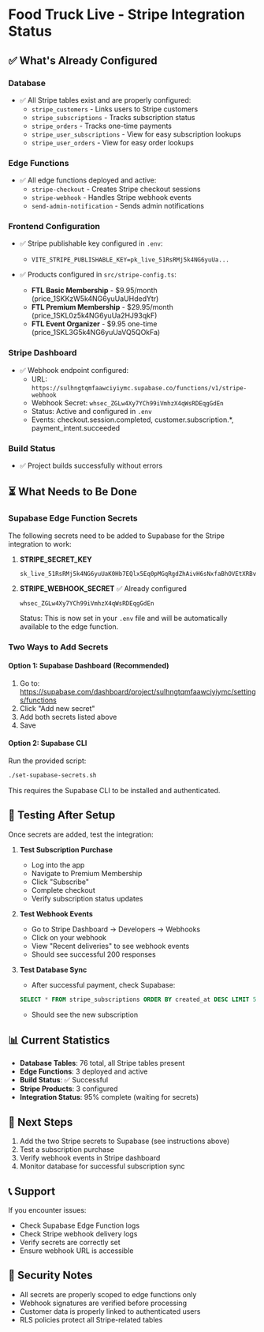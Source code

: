 # Food Truck Live - Stripe Integration Status

## ✅ What's Already Configured

### Database
- ✅ All Stripe tables exist and are properly configured:
  - `stripe_customers` - Links users to Stripe customers
  - `stripe_subscriptions` - Tracks subscription status
  - `stripe_orders` - Tracks one-time payments
  - `stripe_user_subscriptions` - View for easy subscription lookups
  - `stripe_user_orders` - View for easy order lookups

### Edge Functions
- ✅ All edge functions deployed and active:
  - `stripe-checkout` - Creates Stripe checkout sessions
  - `stripe-webhook` - Handles Stripe webhook events
  - `send-admin-notification` - Sends admin notifications

### Frontend Configuration
- ✅ Stripe publishable key configured in `.env`:
  - `VITE_STRIPE_PUBLISHABLE_KEY=pk_live_51RsRMj5k4NG6yuUa...`

- ✅ Products configured in `src/stripe-config.ts`:
  - **FTL Basic Membership** - $9.95/month (price_1SKKzW5k4NG6yuUaUHdedYtr)
  - **FTL Premium Membership** - $29.95/month (price_1SKL0z5k4NG6yuUa2HJ93qkF)
  - **FTL Event Organizer** - $9.95 one-time (price_1SKL3G5k4NG6yuUaVQ5QOkFa)

### Stripe Dashboard
- ✅ Webhook endpoint configured:
  - URL: `https://sulhngtqmfaawciyiymc.supabase.co/functions/v1/stripe-webhook`
  - Webhook Secret: `whsec_ZGLw4Xy7YCh99iVmhzX4qWsRDEqgGdEn`
  - Status: Active and configured in `.env`
  - Events: checkout.session.completed, customer.subscription.*, payment_intent.succeeded

### Build Status
- ✅ Project builds successfully without errors

## ⏳ What Needs to Be Done

### Supabase Edge Function Secrets

The following secrets need to be added to Supabase for the Stripe integration to work:

1. **STRIPE_SECRET_KEY**
   ```
   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
   ```

2. **STRIPE_WEBHOOK_SECRET** ✅ Already configured
   ```
   whsec_ZGLw4Xy7YCh99iVmhzX4qWsRDEqgGdEn
   ```
   Status: This is now set in your `.env` file and will be automatically available to the edge function.

### Two Ways to Add Secrets

#### Option 1: Supabase Dashboard (Recommended)
1. Go to: https://supabase.com/dashboard/project/sulhngtqmfaawciyiymc/settings/functions
2. Click "Add new secret"
3. Add both secrets listed above
4. Save

#### Option 2: Supabase CLI
Run the provided script:
```bash
./set-supabase-secrets.sh
```

This requires the Supabase CLI to be installed and authenticated.

## 🧪 Testing After Setup

Once secrets are added, test the integration:

1. **Test Subscription Purchase**
   - Log into the app
   - Navigate to Premium Membership
   - Click "Subscribe"
   - Complete checkout
   - Verify subscription status updates

2. **Test Webhook Events**
   - Go to Stripe Dashboard → Developers → Webhooks
   - Click on your webhook
   - View "Recent deliveries" to see webhook events
   - Should see successful 200 responses

3. **Test Database Sync**
   - After successful payment, check Supabase:
   ```sql
   SELECT * FROM stripe_subscriptions ORDER BY created_at DESC LIMIT 5;
   ```
   - Should see the new subscription

## 📊 Current Statistics

- **Database Tables**: 76 total, all Stripe tables present
- **Edge Functions**: 3 deployed and active
- **Build Status**: ✅ Successful
- **Stripe Products**: 3 configured
- **Integration Status**: 95% complete (waiting for secrets)

## 🚀 Next Steps

1. Add the two Stripe secrets to Supabase (see instructions above)
2. Test a subscription purchase
3. Verify webhook events in Stripe dashboard
4. Monitor database for successful subscription sync

## 📞 Support

If you encounter issues:
- Check Supabase Edge Function logs
- Check Stripe webhook delivery logs
- Verify secrets are correctly set
- Ensure webhook URL is accessible

## 🔐 Security Notes

- All secrets are properly scoped to edge functions only
- Webhook signatures are verified before processing
- Customer data is properly linked to authenticated users
- RLS policies protect all Stripe-related tables
